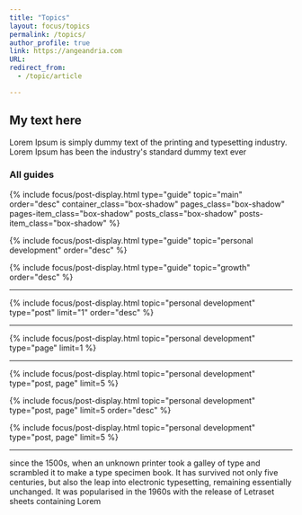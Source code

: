 ```yaml
---
title: "Topics"
layout: focus/topics
permalink: /topics/
author_profile: true
link: https://angeandria.com
URL:
redirect_from:
  - /topic/article

---
```


## My text here
Lorem Ipsum is simply dummy text of the printing and typesetting industry. Lorem Ipsum has been the industry's standard dummy text ever

### All guides
{% include focus/post-display.html type="guide" topic="main" order="desc" container_class="box-shadow" pages_class="box-shadow" pages-item_class="box-shadow" posts_class="box-shadow" posts-item_class="box-shadow" %}

{% include focus/post-display.html type="guide" topic="personal development" order="desc" %}

{% include focus/post-display.html type="guide" topic="growth" order="desc" %}

---

{% include focus/post-display.html topic="personal development" type="post" limit="1" order="desc" %}

---

{% include focus/post-display.html topic="personal development" type="page" limit=1 %}

---

{% include focus/post-display.html topic="personal development" type="post, page" limit=5 %}

{% include focus/post-display.html topic="personal development" type="post, page" limit=5 order="desc" %}

{% include focus/post-display.html topic="personal development" type="post, page" limit=5 %}

---
      
since the 1500s, when an unknown printer took a galley of type and
scrambled it to make a type specimen book. It has survived not only five centuries, but also the leap into electronic typesetting, remaining essentially unchanged. It was popularised in the 1960s with the release of Letraset sheets containing Lorem 